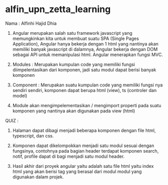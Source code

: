 # alfin_upn_zetta_learning
Nama : Alfinhi Hajid Dhia

1. Angular merupakan salah satu framework javascript yang memungkinkan kita untuk membuat suatu SPA (Single Pages Application), Angular hanya bekerja dengan 1 html yang nantinya akan memiliki banyak javascript di dalamnya, Angular bekerja dengan DOM sebagai API untuk memanipulasi html. Angular menerapkan fungsi MVC.

2. Modules : Merupakan kumpulan code yang memiliki fungsi diimpelentasikan dari komponen, jadi satu modul dapat berisi banyak komponen

3. Component : Merupakan suatu kumpulan code yang memiliki fungsi nya sendiri sendiri, komponen dapat berupa html (view), ts (controler dan model)

4. Module akan mengimpelementasikan / mengimport properti pada suatu komponen yang nantinya akan digunakan pada view (html)

QUIZ :

1. Halaman dapat dibagi menjadi beberapa komponen dengan file html, typescript, dan css.

2. Komponen dapat dikelompokkan menjadi satu modul sesuai dengan fungsinya, contohnya pada bagian header terdapat komponen search, notif, profile dapat di bagi menjadi satu modul header.

3. Hasil akhir dari proyek angular yaitu adalah satu file html yaitu index html yang akan berisi tag yang berasal dari modul modul yang digunakan dalam projek.